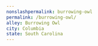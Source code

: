 ```yaml
---
﻿nonslashpermalink: burrowing-owl
permalink: /burrowing-owl/
alley: Burrowing Owl
city: Columbia
state: South Carolina
---
```

